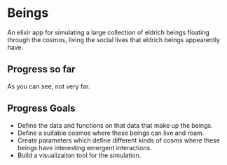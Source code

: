 # Beings

An elixir app for simulating a large collection of eldrich beings floating through the cosmos, living the social
lives that eldrich beings appearently have.

## Progress so far

As you can see, not very far.

## Progress Goals 

- Define the data and functions on that data that make up the beings. 
- Define a suitable cosmos where these beings can live and roam.
- Create parameters which define different kinds of cosms where these beings have interesting emergent interactions.
- Build a visualizaiton tool for the simulation.

